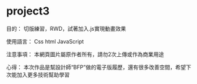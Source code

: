 # project3
目的：
切版練習，RWD，試著加入.js實現動畫效果

使用語言：
Css html JavaScript

注意事項：
本網頁圖片屬原作者所有，請勿2次上傳或作為商業用途

心得：
本次作品是幫設計師“BFP”做的電子版履歷，還有很多改善空間，希望下次能加入更多技術幫助學習
